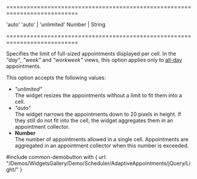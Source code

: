 ===========================================================================
<!--default-->'auto'<!--/default-->
<!--acceptValues-->'auto' | 'unlimited'<!--/acceptValues-->
<!--type-->Number | String<!--/type-->
===========================================================================

<!--shortDescription-->
Specifies the limit of full-sized appointments displayed per cell. In the *"day"*, *"week"* and *"workweek"* views, this option applies only to [all-day](/Documentation/Guide/Widgets/Scheduler/Appointments/Appointment_Types/#All-Day_Appointments) appointments.
<!--/shortDescription-->

<!--fullDescription-->
This option accepts the following values: 

- *"unlimited"*      
The widget resizes the appointments without a limit to fit them into a cell.
- *"auto"*      
The widget narrows the appointments down to 20 pixels in height. If they still do not fit into the cell, the widget aggregates them in an appointment collector.
- **Number**    
The number of appointments allowed in a single cell. Appointments are aggregated in an appointment collector when this number is exceeded.

#include common-demobutton with {
    url: "/Demos/WidgetsGallery/Demo/Scheduler/AdaptiveAppointments/jQuery/Light/"
}
<!--/fullDescription-->
